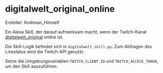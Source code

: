 # digitalwelt_original_online

Ersteller: Kodiman_Himself

Ein Alexa Skill, der darauf aufmerksam macht, wenn der Twitch-Kanal [digitalwelt_original](https://www.twitch.tv/digitalwelt_original) online ist.

Die Skill-Logik befindet sich in `digitalwelt_skill.py`. Zum Abfragen des Livestatus wird die Twitch-API genutzt. 

Setze die Umgebungsvariablen `TWITCH_CLIENT_ID` und `TWITCH_ACCESS_TOKEN`, um den Skill auszuführen.
